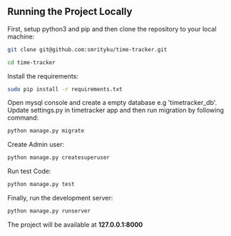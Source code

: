 ## Running the Project Locally

First, setup python3 and pip and then clone the repository to your local machine:

```bash
git clone git@github.com:smrityku/time-tracker.git
```
```bash
cd time-tracker
```

Install the requirements:

```bash
sudo pip install -r requirements.txt
```

Open mysql console and create a empty database e.g 'timetracker_db'. Update settings.py in timetracker app and then run migration by following command:

```bash
python manage.py migrate
```

Create Admin user:

```bash
python manage.py createsuperuser
```

Run test Code:

```bash
python manage.py test
```

Finally, run the development server:

```bash
python manage.py runserver
```

The project will be available at **127.0.0.1:8000**
